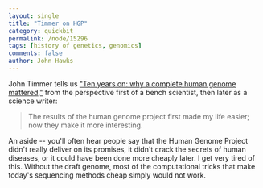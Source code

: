 ```yaml
---
layout: single 
title: "Timmer on HGP" 
category: quickbit
permalink: /node/15296
tags: [history of genetics, genomics] 
comments: false 
author: John Hawks 
---
```


John Timmer tells us <a href="http://arstechnica.com/science/news/2011/02/the-human-genome-at-10-a-personal-perspective.ars">"Ten years on: why a complete human genome mattered,"</a> from the perspective first of a bench scientist, then later as a science writer:

<blockquote>The results of the human genome project first made my life easier; now they make it more interesting.</blockquote>

An aside -- you'll often hear people say that the Human Genome Project didn't really deliver on its promises, it didn't crack the secrets of human diseases, or it could have been done more cheaply later. I get very tired of this. Without the draft genome, most of the computational tricks that make today's sequencing methods cheap simply would not work. 

